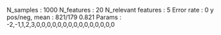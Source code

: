 N_samples                     : 1000
N_features                    : 20
N_relevant features           : 5
Error rate                    : 0
y pos/neg, mean               : 821/179 0.821
Params                        : -2,-1,1,2,3,0,0,0,0,0,0,0,0,0,0,0,0,0,0,0
